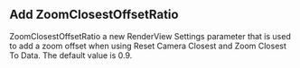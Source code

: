 ## Add ZoomClosestOffsetRatio

ZoomClosestOffsetRatio a new RenderView Settings parameter that is used to add a zoom offset when using Reset Camera
Closest and Zoom Closest To Data. The default value is 0.9.
